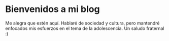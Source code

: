 # Bienvenidos a mi blog

Me alegra que estén aquí. Hablaré de sociedad y cultura, pero mantendré enfocados mis esfuerzos en el tema de la adolescencia.
Un saludo fraternal :)
